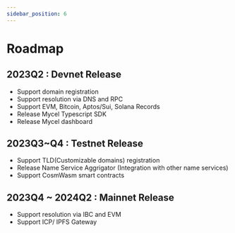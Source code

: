 ```yaml
---
sidebar_position: 6
---
```


# Roadmap

## 2023Q2 : Devnet Release

- Support domain registration
- Support resolution via DNS and RPC
- Support EVM, Bitcoin, Aptos/Sui, Solana Records
- Release Mycel Typescript SDK
- Release Mycel dashboard

## 2023Q3~Q4 : Testnet Release

- Support TLD(Customizable domains) registration
- Release Name Service Aggrigator (Integration with other name services)
- Support CosmWasm smart contracts

## 2023Q4 ~ 2024Q2 : Mainnet Release

- Support resolution via IBC and EVM
- Support ICP/ IPFS Gateway
